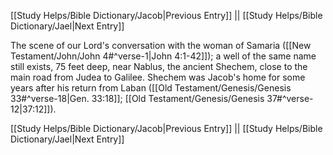 [[Study Helps/Bible Dictionary/Jacob|Previous Entry]]  ||  [[Study Helps/Bible Dictionary/Jael|Next Entry]]

 The scene of our Lord's conversation with the woman of Samaria ([[New Testament/John/John 4#^verse-1|John 4:1-42]]); a well of the same name still exists, 75 feet deep, near Nablus, the ancient Shechem, close to the main road from Judea to Galilee. Shechem was Jacob's home for some years after his return from Laban ([[Old Testament/Genesis/Genesis 33#^verse-18|Gen. 33:18]]; [[Old Testament/Genesis/Genesis 37#^verse-12|37:12]]).

[[Study Helps/Bible Dictionary/Jacob|Previous Entry]]  ||  [[Study Helps/Bible Dictionary/Jael|Next Entry]]